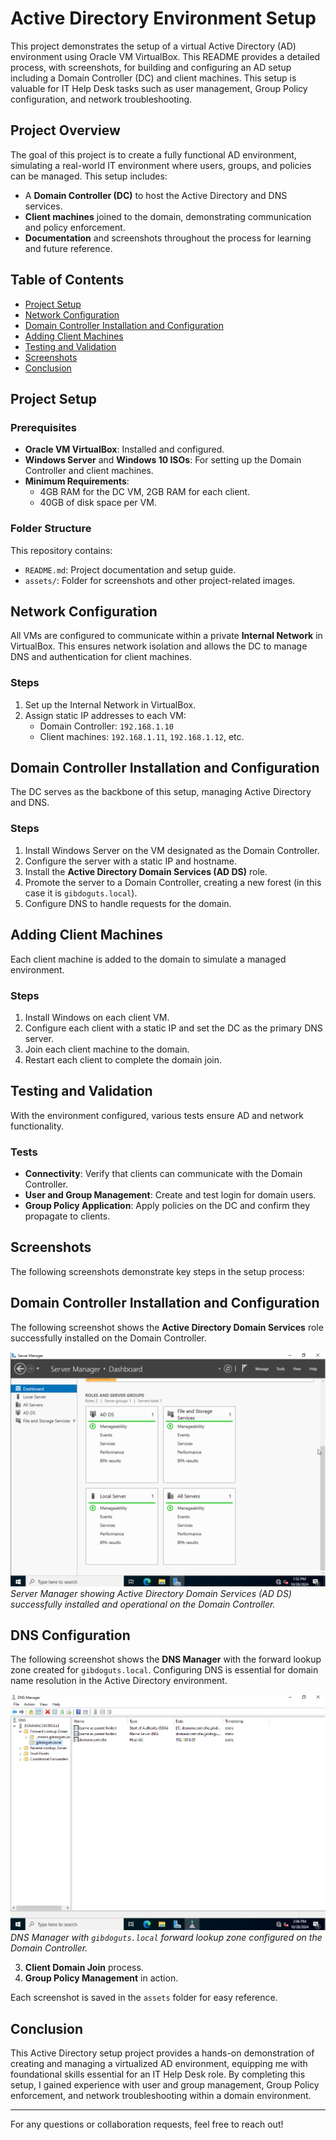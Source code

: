 # Active Directory Environment Setup

This project demonstrates the setup of a virtual Active Directory (AD) environment using Oracle VM VirtualBox. This README provides a detailed process, with screenshots, for building and configuring an AD setup including a Domain Controller (DC) and client machines. This setup is valuable for IT Help Desk tasks such as user management, Group Policy configuration, and network troubleshooting.

## Project Overview

The goal of this project is to create a fully functional AD environment, simulating a real-world IT environment where users, groups, and policies can be managed. This setup includes:
- A **Domain Controller (DC)** to host the Active Directory and DNS services.
- **Client machines** joined to the domain, demonstrating communication and policy enforcement.
- **Documentation** and screenshots throughout the process for learning and future reference.

## Table of Contents

- [Project Setup](#project-setup)
- [Network Configuration](#network-configuration)
- [Domain Controller Installation and Configuration](#domain-controller-installation-and-configuration)
- [Adding Client Machines](#adding-client-machines)
- [Testing and Validation](#testing-and-validation)
- [Screenshots](#screenshots)
- [Conclusion](#conclusion)

## Project Setup

### Prerequisites

- **Oracle VM VirtualBox**: Installed and configured.
- **Windows Server** and **Windows 10 ISOs**: For setting up the Domain Controller and client machines.
- **Minimum Requirements**:
  - 4GB RAM for the DC VM, 2GB RAM for each client.
  - 40GB of disk space per VM.

### Folder Structure

This repository contains:
- `README.md`: Project documentation and setup guide.
- `assets/`: Folder for screenshots and other project-related images.

## Network Configuration

All VMs are configured to communicate within a private **Internal Network** in VirtualBox. This ensures network isolation and allows the DC to manage DNS and authentication for client machines.

### Steps
1. Set up the Internal Network in VirtualBox.
2. Assign static IP addresses to each VM:
   - Domain Controller: `192.168.1.10`
   - Client machines: `192.168.1.11`, `192.168.1.12`, etc.

## Domain Controller Installation and Configuration

The DC serves as the backbone of this setup, managing Active Directory and DNS.

### Steps
1. Install Windows Server on the VM designated as the Domain Controller.
2. Configure the server with a static IP and hostname.
3. Install the **Active Directory Domain Services (AD DS)** role.
4. Promote the server to a Domain Controller, creating a new forest (in this case it is `gibdoguts.local`).
5. Configure DNS to handle requests for the domain.

## Adding Client Machines

Each client machine is added to the domain to simulate a managed environment.

### Steps
1. Install Windows on each client VM.
2. Configure each client with a static IP and set the DC as the primary DNS server.
3. Join each client machine to the domain.
4. Restart each client to complete the domain join.

## Testing and Validation

With the environment configured, various tests ensure AD and network functionality.

### Tests
- **Connectivity**: Verify that clients can communicate with the Domain Controller.
- **User and Group Management**: Create and test login for domain users.
- **Group Policy Application**: Apply policies on the DC and confirm they propagate to clients.

## Screenshots

The following screenshots demonstrate key steps in the setup process:

## Domain Controller Installation and Configuration

The following screenshot shows the **Active Directory Domain Services** role successfully installed on the Domain Controller.

![Active Directory Domain Services Installed](assets/ADDSInstalled.png)
*Server Manager showing Active Directory Domain Services (AD DS) successfully installed and operational on the Domain Controller.*
## DNS Configuration

The following screenshot shows the **DNS Manager** with the forward lookup zone created for `gibdoguts.local`. Configuring DNS is essential for domain name resolution in the Active Directory environment.

![DNS Configuration](assets/DNSConfig.png)
*DNS Manager with `gibdoguts.local` forward lookup zone configured on the Domain Controller.*

3. **Client Domain Join** process.
4. **Group Policy Management** in action.

Each screenshot is saved in the `assets` folder for easy reference.

## Conclusion

This Active Directory setup project provides a hands-on demonstration of creating and managing a virtualized AD environment, equipping me with foundational skills essential for an IT Help Desk role. By completing this setup, I gained experience with user and group management, Group Policy enforcement, and network troubleshooting within a domain environment.

---

For any questions or collaboration requests, feel free to reach out!
